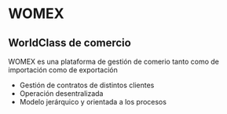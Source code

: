 # WOMEX
## WorldClass de comercio

WOMEX es una plataforma de gestión de comerio tanto como de importación
como de exportación

- Gestión de contratos de distintos clientes
- Operación desentralizada
- Modelo jerárquico y orientada a los procesos